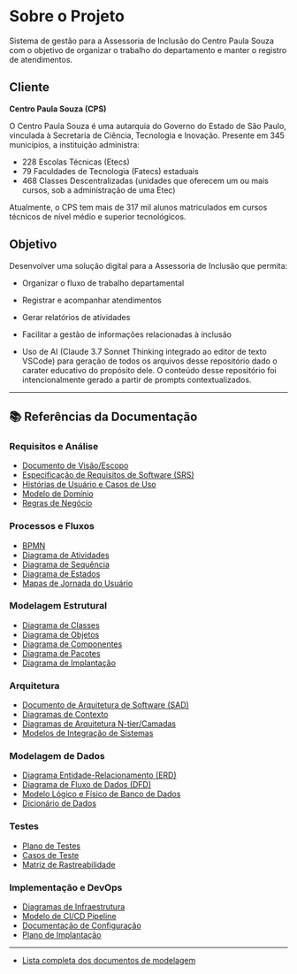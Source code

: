 # Sobre o Projeto
Sistema de gestão para a Assessoria de Inclusão do Centro Paula Souza com o objetivo de organizar o trabalho do departamento e manter o registro de atendimentos.

## Cliente
**Centro Paula Souza (CPS)**

O Centro Paula Souza é uma autarquia do Governo do Estado de São Paulo, vinculada à Secretaria de Ciência, Tecnologia e Inovação. Presente em 345 municípios, a instituição administra:
- 228 Escolas Técnicas (Etecs)
- 79 Faculdades de Tecnologia (Fatecs) estaduais
- 468 Classes Descentralizadas (unidades que oferecem um ou mais cursos, sob a administração de uma Etec)

Atualmente, o CPS tem mais de 317 mil alunos matriculados em cursos técnicos de nível médio e superior tecnológicos.

## Objetivo
Desenvolver uma solução digital para a Assessoria de Inclusão que permita:
- Organizar o fluxo de trabalho departamental
- Registrar e acompanhar atendimentos
- Gerar relatórios de atividades
- Facilitar a gestão de informações relacionadas à inclusão

- Uso de AI (Claude 3.7 Sonnet Thinking integrado ao editor de texto VSCode) para geração de todos os arquivos desse repositório dado o carater educativo do propósito dele. O conteúdo desse repositório foi intencionalmente gerado a partir de prompts contextualizados.

---

## 📚 Referências da Documentação

### Requisitos e Análise
- [Documento de Visão/Escopo](requisitos-e-analise/%20documento-visao-escopo.md)
- [Especificação de Requisitos de Software (SRS)](requisitos-e-analise/especificacao-de-requisitos-de-software.md)
- [Histórias de Usuário e Casos de Uso](requisitos-e-analise/historias-de-usuario-e-casos-de-uso.md)
- [Modelo de Domínio](requisitos-e-analise/modelo-de-dominio.md)
- [Regras de Negócio](requisitos-e-analise/regras-de-negocio.md)

### Processos e Fluxos
- [BPMN](processos-e-fluxos/bpmn.md)
- [Diagrama de Atividades](processos-e-fluxos/diagrama-de-atividades.md)
- [Diagrama de Sequência](processos-e-fluxos/diagrama-de-sequencia.md)
- [Diagrama de Estados](processos-e-fluxos/diagrama-de-estados.md)
- [Mapas de Jornada do Usuário](processos-e-fluxos/mapas-de-jornada-do-usuario.md)

### Modelagem Estrutural
- [Diagrama de Classes](modelagem-estrutural/diagrama-de-classes.md)
- [Diagrama de Objetos](modelagem-estrutural/diagrama-de-objetos.md)
- [Diagrama de Componentes](modelagem-estrutural/diagrama-de-componentes.md)
- [Diagrama de Pacotes](modelagem-estrutural/diagrama-de-pacotes.md)
- [Diagrama de Implantação](modelagem-estrutural/diagrama-de-implantacao.md)

### Arquitetura
- [Documento de Arquitetura de Software (SAD)](arquitetura/documento-de-arquitetura-de-software-sad.md)
- [Diagramas de Contexto](arquitetura/diagramas-de-contexto.md)
- [Diagramas de Arquitetura N-tier/Camadas](arquitetura/diagramas-de-arquitetura-n-tier-camadas.md)
- [Modelos de Integração de Sistemas](arquitetura/modelos-de-integracao-de-sistemas.md)

### Modelagem de Dados
- [Diagrama Entidade-Relacionamento (ERD)](modelagem-de-dados/diagrama-entidade-relacionamento.md)
- [Diagrama de Fluxo de Dados (DFD)](modelagem-de-dados/diagrama-de-fluxo-de-dados.md)
- [Modelo Lógico e Físico de Banco de Dados](modelagem-de-dados/modelo-logico-e-fisico-de-banco-de-dados.md)
- [Dicionário de Dados](modelagem-de-dados/dicionario-de-dados.md)

### Testes
- [Plano de Testes](testes/plano-de-testes.md)
- [Casos de Teste](testes/casos-de-teste.md)
- [Matriz de Rastreabilidade](testes/matriz-de-rastreabilidade.md)

### Implementação e DevOps
- [Diagramas de Infraestrutura](implementacao-e-devops/diagramas-de-infraestrutura.md)
- [Modelo de CI/CD Pipeline](implementacao-e-devops/modelo-de-ci-cd-pipeline.md)
- [Documentação de Configuração](implementacao-e-devops/documentacao-de-configuracao.md)
- [Plano de Implantação](implementacao-e-devops/plano-de-implantacao.md)

---

- [Lista completa dos documentos de modelagem](lista-docs.md)